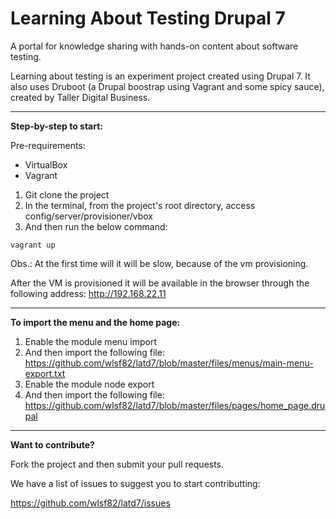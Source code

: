 # Learning About Testing Drupal 7

A portal for knowledge sharing with hands-on content about software testing.

Learning about testing is an experiment project created using Drupal 7.
It also uses Druboot (a Drupal boostrap using Vagrant and some spicy sauce), created by Taller Digital Business.

---

**Step-by-step to start:**

Pre-requirements:

* VirtualBox
* Vagrant

1. Git clone the project
2. In the terminal, from the project's root directory, access config/server/provisioner/vbox
3. And then run the below command:

```
vagrant up
```

Obs.: At the first time will it will be slow, because of the vm provisioning.

After the VM is provisioned it will be available in the browser through the following address: http://192.168.22.11

---

**To import the menu and the home page:**

1. Enable the module menu import
2. And then import the following file: https://github.com/wlsf82/latd7/blob/master/files/menus/main-menu-export.txt
3. Enable the module node export
4. And then import the following file: https://github.com/wlsf82/latd7/blob/master/files/pages/home_page.drupal

---

**Want to contribute?**

Fork the project and then submit your pull requests.

We have a list of issues to suggest you to start contributting:

https://github.com/wlsf82/latd7/issues
